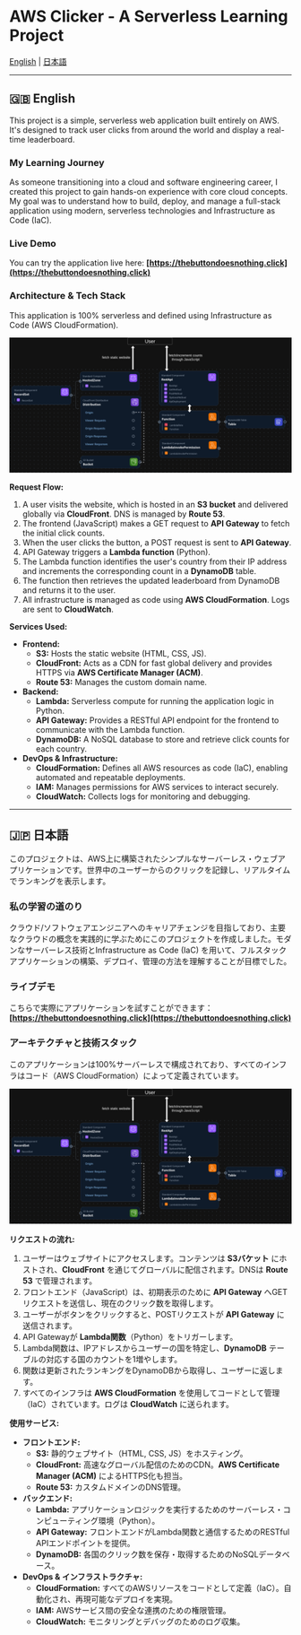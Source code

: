 # AWS Clicker - A Serverless Learning Project

[English](#english) | [日本語](#日本語)

---

<a name="english"></a>

## 🇬🇧 English

This project is a simple, serverless web application built entirely on AWS. It's designed to track user clicks from around the world and display a real-time leaderboard.

### My Learning Journey

As someone transitioning into a cloud and software engineering career, I created this project to gain hands-on experience with core cloud concepts. My goal was to understand how to build, deploy, and manage a full-stack application using modern, serverless technologies and Infrastructure as Code (IaC).

### Live Demo

You can try the application live here: **[https://thebuttondoesnothing.click](https://thebuttondoesnothing.click)**

### Architecture & Tech Stack

This application is 100% serverless and defined using Infrastructure as Code (AWS CloudFormation).

![Architecture Diagram](https://github.com/tom2642/aws-clicker/blob/77c59c2e93107f52ceabc78f1f81e150158ac5a6/aws-clicker-architecture.png)

**Request Flow:**
1.  A user visits the website, which is hosted in an **S3 bucket** and delivered globally via **CloudFront**. DNS is managed by **Route 53**.
2.  The frontend (JavaScript) makes a GET request to **API Gateway** to fetch the initial click counts.
3.  When the user clicks the button, a POST request is sent to **API Gateway**.
4.  API Gateway triggers a **Lambda function** (Python).
5.  The Lambda function identifies the user's country from their IP address and increments the corresponding count in a **DynamoDB** table.
6.  The function then retrieves the updated leaderboard from DynamoDB and returns it to the user.
7.  All infrastructure is managed as code using **AWS CloudFormation**. Logs are sent to **CloudWatch**.

**Services Used:**
- **Frontend:**
    - **S3:** Hosts the static website (HTML, CSS, JS).
    - **CloudFront:** Acts as a CDN for fast global delivery and provides HTTPS via **AWS Certificate Manager (ACM)**.
    - **Route 53:** Manages the custom domain name.
- **Backend:**
    - **Lambda:** Serverless compute for running the application logic in Python.
    - **API Gateway:** Provides a RESTful API endpoint for the frontend to communicate with the Lambda function.
    - **DynamoDB:** A NoSQL database to store and retrieve click counts for each country.
- **DevOps & Infrastructure:**
    - **CloudFormation:** Defines all AWS resources as code (IaC), enabling automated and repeatable deployments.
    - **IAM:** Manages permissions for AWS services to interact securely.
    - **CloudWatch:** Collects logs for monitoring and debugging.

---

<a name="日本語"></a>

## 🇯🇵 日本語

このプロジェクトは、AWS上に構築されたシンプルなサーバーレス・ウェブアプリケーションです。世界中のユーザーからのクリックを記録し、リアルタイムでランキングを表示します。

### 私の学習の道のり

クラウド/ソフトウェアエンジニアへのキャリアチェンジを目指しており、主要なクラウドの概念を実践的に学ぶためにこのプロジェクトを作成しました。モダンなサーバーレス技術とInfrastructure as Code (IaC) を用いて、フルスタックアプリケーションの構築、デプロイ、管理の方法を理解することが目標でした。

### ライブデモ

こちらで実際にアプリケーションを試すことができます： **[https://thebuttondoesnothing.click](https://thebuttondoesnothing.click)**

### アーキテクチャと技術スタック

このアプリケーションは100%サーバーレスで構成されており、すべてのインフラはコード（AWS CloudFormation）によって定義されています。

![アーキテクチャ図](https://github.com/tom2642/aws-clicker/blob/77c59c2e93107f52ceabc78f1f81e150158ac5a6/aws-clicker-architecture.png)

**リクエストの流れ:**
1.  ユーザーはウェブサイトにアクセスします。コンテンツは **S3バケット** にホストされ、**CloudFront** を通じてグローバルに配信されます。DNSは **Route 53** で管理されます。
2.  フロントエンド（JavaScript）は、初期表示のために **API Gateway** へGETリクエストを送信し、現在のクリック数を取得します。
3.  ユーザーがボタンをクリックすると、POSTリクエストが **API Gateway** に送信されます。
4.  API Gatewayが **Lambda関数**（Python）をトリガーします。
5.  Lambda関数は、IPアドレスからユーザーの国を特定し、**DynamoDB** テーブルの対応する国のカウントを1増やします。
6.  関数は更新されたランキングをDynamoDBから取得し、ユーザーに返します。
7.  すべてのインフラは **AWS CloudFormation** を使用してコードとして管理（IaC）されています。ログは **CloudWatch** に送られます。

**使用サービス:**
- **フロントエンド:**
    - **S3:** 静的ウェブサイト（HTML, CSS, JS）をホスティング。
    - **CloudFront:** 高速なグローバル配信のためのCDN。**AWS Certificate Manager (ACM)** によるHTTPS化も担当。
    - **Route 53:** カスタムドメインのDNS管理。
- **バックエンド:**
    - **Lambda:** アプリケーションロジックを実行するためのサーバーレス・コンピューティング環境（Python）。
    - **API Gateway:** フロントエンドがLambda関数と通信するためのRESTful APIエンドポイントを提供。
    - **DynamoDB:** 各国のクリック数を保存・取得するためのNoSQLデータベース。
- **DevOps & インフラストラクチャ:**
    - **CloudFormation:** すべてのAWSリソースをコードとして定義（IaC）。自動化され、再現可能なデプロイを実現。
    - **IAM:** AWSサービス間の安全な連携のための権限管理。
    - **CloudWatch:** モニタリングとデバッグのためのログ収集。